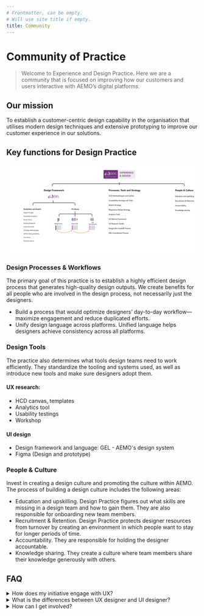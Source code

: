 ```yaml
---
# Frontmatter, can be empty.
# Will use site title if empty.
title: Community
---
```


# Community of Practice

> Welcome to Experience and Design Practice. Here we are a community that is focused on improving how our customers and users interactive with AEMO’s digital platforms.  

## Our mission

To establish a customer-centric design capability in the organisation that utilises modern design techniques and extensive prototyping to improve our customer experience in our solutions.

## Key functions for Design Practice

![img](../../public/cop.png)



### Design Processes  & Workflows 
The primary goal of this practice is to establish a highly efficient design process that generates high-quality design outputs. We create benefits for all people who are involved in the design process, not necessarily just the designers.

- Build a process that would optimize designers’ day-to-day workflow—maximize engagement and reduce duplicated efforts.
- Unify design language across platforms. Unified language helps designers achieve consistency across all platforms.​​​​​​​


### Design Tools
The practice also determines what tools design teams need to work efficiently. They standardize the tooling and systems used, as well as introduce new tools and make sure designers adopt them.

#### UX research: 
- HCD canvas, templates
- Analytics tool 
- Usability testings
- Workshop 

#### UI design 
- Design framework and language: GEL - AEMO's design system
- Figma (Design and prototype)

### People & Culture 
Invest in creating a design culture and promoting the culture within AEMO. The process of building a design culture includes the following areas:

- Education and upskilling. Design Practice figures out what skills are missing in a design team and how to gain them. They are also responsible for onboarding new team members.
- Recruitment & Retention. Design Practice protects designer resources from turnover by creating an environment in which people want to stay for longer periods of time.
- Accountability. They are responsible for holding the designer accountable.
- Knowledge sharing. They create a culture where team members share their knowledge generously with others.

## FAQ

<details>
    <summary>How does my initiative engage with UX?</summary>
    We have a <a target="_blank" href="https://aemocdr.atlassian.net/wiki/spaces/DDC/pages/528580741/Initiative+Flow">Initiative Flow</a>
</details>

<details>
    <summary>What is the differences between UX designer and UI designer?</summary>
    UI designers work on individual pages, buttons, and interactions; making sure they are polished and functional. UX designers take a more high-level view of a product or service, ensuring the collective user flow of a site, service, or app is fully realized and consistent. <a target="_blank" href="https://www.google.com/search?q=What+is+the+differences+between+UX+designer+and+UI+designer?&source=lmns&bih=1050&biw=1920&hl=en&sa=X&ved=2ahUKEwiu9KG5mvX7AhWY_jgGHQADDyMQ_AUoAHoECAEQAA">Learn more</a>
</details>

<details>
    <summary>How can I get involved? </summary>
    Contact the Design Practice Lead: Daniel Wang
</details>